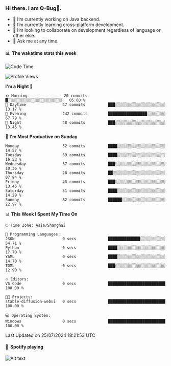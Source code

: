 ### Hi there. I am Q-Bug🐞.

- 🔭 I’m currently working on Java backend.
- 🌱 I’m currently learning cross-platform development.
- 👯 I’m looking to collaborate on development regardless of language or other else.
- 💬 Ask me at any time.

#### 📊 &nbsp;**The wakatime stats this week**  
<!--START_SECTION:waka-->
![Code Time](http://img.shields.io/badge/Code%20Time-160%20hrs%2055%20mins-blue)

![Profile Views](http://img.shields.io/badge/Profile%20Views-14-blue)

**I'm a Night 🦉** 

```text
🌞 Morning                20 commits          █░░░░░░░░░░░░░░░░░░░░░░░░   05.60 % 
🌆 Daytime                47 commits          ███░░░░░░░░░░░░░░░░░░░░░░   13.17 % 
🌃 Evening                242 commits         █████████████████░░░░░░░░   67.79 % 
🌙 Night                  48 commits          ███░░░░░░░░░░░░░░░░░░░░░░   13.45 % 
```
📅 **I'm Most Productive on Sunday** 

```text
Monday                   52 commits          ████░░░░░░░░░░░░░░░░░░░░░   14.57 % 
Tuesday                  59 commits          ████░░░░░░░░░░░░░░░░░░░░░   16.53 % 
Wednesday                37 commits          ███░░░░░░░░░░░░░░░░░░░░░░   10.36 % 
Thursday                 28 commits          ██░░░░░░░░░░░░░░░░░░░░░░░   07.84 % 
Friday                   48 commits          ███░░░░░░░░░░░░░░░░░░░░░░   13.45 % 
Saturday                 51 commits          ████░░░░░░░░░░░░░░░░░░░░░   14.29 % 
Sunday                   82 commits          ██████░░░░░░░░░░░░░░░░░░░   22.97 % 
```


📊 **This Week I Spent My Time On** 

```text
🕑︎ Time Zone: Asia/Shanghai

💬 Programming Languages: 
JSON                     0 secs              ██████████████░░░░░░░░░░░   54.71 % 
Python                   0 secs              ████░░░░░░░░░░░░░░░░░░░░░   17.70 % 
YAML                     0 secs              ████░░░░░░░░░░░░░░░░░░░░░   14.70 % 
TOML                     0 secs              ███░░░░░░░░░░░░░░░░░░░░░░   12.90 % 

🔥 Editors: 
VS Code                  0 secs              █████████████████████████   100.00 % 

🐱‍💻 Projects: 
stable-diffusion-webui   0 secs              █████████████████████████   100.00 % 

💻 Operating System: 
Windows                  0 secs              █████████████████████████   100.00 % 
```


 Last Updated on 25/07/2024 18:21:53 UTC
<!--END_SECTION:waka-->

#### 🎵 &nbsp;**Spotify playing**  
![Alt text](https://spotify-recently-played-readme.vercel.app/api?user=e5y1o4x7kdt9kf2blu4wvmb4s&unique={true|1|on|yes})
